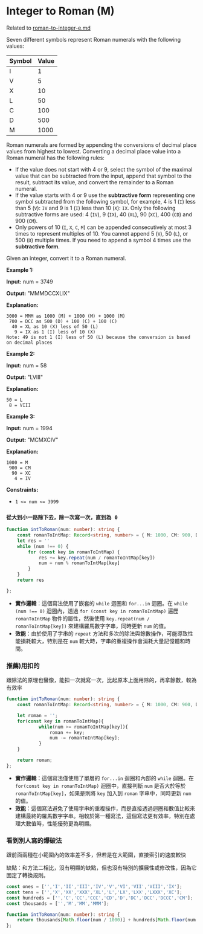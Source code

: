 # Integer to Roman (M)

Related to [roman-to-integer-e.md](roman-to-integer-e.md "mention")

Seven different symbols represent Roman numerals with the following values:

| Symbol | Value |
| ------ | ----- |
| I      | 1     |
| V      | 5     |
| X      | 10    |
| L      | 50    |
| C      | 100   |
| D      | 500   |
| M      | 1000  |

Roman numerals are formed by appending the conversions of decimal place values from highest to lowest. Converting a decimal place value into a Roman numeral has the following rules:

* If the value does not start with 4 or 9, select the symbol of the maximal value that can be subtracted from the input, append that symbol to the result, subtract its value, and convert the remainder to a Roman numeral.
* If the value starts with 4 or 9 use the **subtractive form** representing one symbol subtracted from the following symbol, for example, 4 is 1 (`I`) less than 5 (`V`): `IV` and 9 is 1 (`I`) less than 10 (`X`): `IX`. Only the following subtractive forms are used: 4 (`IV`), 9 (`IX`), 40 (`XL`), 90 (`XC`), 400 (`CD`) and 900 (`CM`).
* Only powers of 10 (`I`, `X`, `C`, `M`) can be appended consecutively at most 3 times to represent multiples of 10. You cannot append 5 (`V`), 50 (`L`), or 500 (`D`) multiple times. If you need to append a symbol 4 times use the **subtractive form**.

Given an integer, convert it to a Roman numeral.

&#x20;

**Example 1:**

**Input:** num = 3749

**Output:** "MMMDCCXLIX"

**Explanation:**

```
3000 = MMM as 1000 (M) + 1000 (M) + 1000 (M)
 700 = DCC as 500 (D) + 100 (C) + 100 (C)
  40 = XL as 10 (X) less of 50 (L)
   9 = IX as 1 (I) less of 10 (X)
Note: 49 is not 1 (I) less of 50 (L) because the conversion is based on decimal places
```

**Example 2:**

**Input:** num = 58

**Output:** "LVIII"

**Explanation:**

```
50 = L
 8 = VIII
```

**Example 3:**

**Input:** num = 1994

**Output:** "MCMXCIV"

**Explanation:**

```
1000 = M
 900 = CM
  90 = XC
   4 = IV
```

&#x20;

**Constraints:**

* `1 <= num <= 3999`

### `從大到小一路除下去，除一次寫一次，直到為 0`

```typescript
function intToRoman(num: number): string {
    const romanToIntMap: Record<string, number> = { M: 1000, CM: 900, D: 500, CD: 400, C: 100, XC: 90, L: 50, XL: 40, X: 10, IX: 9, V: 5, IV: 4, I: 1 }
    let res = ''
    while (num !== 0) {
        for (const key in romanToIntMap) {
            res += key.repeat(num / romanToIntMap[key])
            num = num % romanToIntMap[key]
        }
    }
    return res

};
```

* **實作邏輯**：這個寫法使用了嵌套的 `while` 迴圈和 `for...in` 迴圈。在 `while (num !== 0)` 迴圈內，透過 `for (const key in romanToIntMap)` 遍歷 `romanToIntMap` 物件的屬性，然後使用 `key.repeat(num / romanToIntMap[key])` 來建構羅馬數字字串，同時更新 `num` 的值。
* **效能**：由於使用了字串的 `repeat` 方法和多次的除法與餘數操作，可能導致性能損耗較大，特別是在 `num` 較大時，字串的重複操作會消耗大量記憶體和時間。

### 推薦)用扣的

跟除法的原理也蠻像，能扣一次就寫一次，比起原本上面用除的，再拿餘數，較為有效率

```typescript
function intToRoman(num: number): string {
    const romanToIntMap: Record<string, number> = { M: 1000, CM: 900, D: 500, CD: 400, C: 100, XC: 90, L: 50, XL: 40, X: 10, IX: 9, V: 5, IV: 4, I: 1 }

    let roman = '';
    for(const key in romanToIntMap){        
            while(num >= romanToIntMap[key]){
                roman += key;
                num -= romanToIntMap[key];
            }    
    }

    return roman;
};
```

* **實作邏輯**：這個寫法僅使用了單層的 `for...in` 迴圈和內部的 `while` 迴圈。在 `for(const key in romanToIntMap)` 迴圈中，直接判斷 `num` 是否大於等於 `romanToIntMap[key]`，如果是則將 `key` 加入到 `roman` 字串中，同時更新 `num` 的值。
* **效能**：這個寫法避免了使用字串的重複操作，而是直接透過迴圈和數值比較來建構最終的羅馬數字字串。相較於第一種寫法，這個寫法更有效率，特別在處理大數值時，性能優勢更為明顯。

### 看到別人寫的爆破法

跟前面兩種在小範圍內的效率差不多，但若是在大範圍，直接索引的速度較快

缺點：和方法二相比，沒有明顯的缺點，但也沒有特別的擴展性或修改性，因為它固定了轉換規則。

```typescript
const ones = ['','I','II','III','IV','V','VI','VII','VIII','IX'];
const tens = ['','X','XX','XXX','XL','L','LX','LXX','LXXX','XC'];
const hundreds = ['','C','CC','CCC','CD','D','DC','DCC','DCCC','CM'];
const thousands = ['','M','MM','MMM'];

function intToRoman(num: number): string {
    return thousands[Math.floor(num / 1000)] + hundreds[Math.floor(num / 100) % 10] + tens[Math.floor(num / 10) % 10] + ones[num % 10];
};
```

